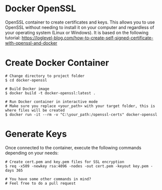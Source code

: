 # Docker OpenSSL
OpenSSL container to create certificates and keys. This allows you to use OpenSSL without needing to install it on your computer and regardless of your operating system (Linux or Windows). It is based on the following tutorial:
https://loglevel-blog.com/how-to-create-self-signed-certificate-with-openssl-and-docker

# Create Docker Container
```
# Change directory to project folder
$ cd docker-openssl

# Build Docker image
$ docker build -t docker-openssl:latest .

# Run Docker container in interactive mode
# Make sure you replace <your_path> with your target folder, this is where files will be created
$ docker run -it --rm -v "C:\your_path:/openssl-certs" docker-openssl
```

# Generate Keys
Once connected to the container, execute the following commands depending on your needs:
```
# Create cert.pem and key.pem files for SSL encryption
$ req -x509 -newkey rsa:4096 -nodes -out cert.pem -keyout key.pem -days 365

# You have some other commands in mind?
# Feel free to do a pull request
```
